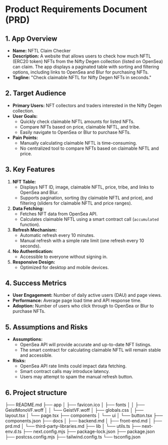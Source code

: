 # Product Requirements Document (PRD)

## 1. App Overview

- **Name:** NFTL Claim Checker
- **Description:** A website that allows users to check how much NFTL (ERC20 token) NFTs from the Nifty Degen collection (listed on OpenSea) can claim. The app displays a paginated table with sorting and filtering options, including links to OpenSea and Blur for purchasing NFTs.
- **Tagline:** "Check claimable NFTL for Nifty Degen NFTs in seconds."

## 2. Target Audience

- **Primary Users:** NFT collectors and traders interested in the Nifty Degen collection.
- **User Goals:**
  - Quickly check claimable NFTL amounts for listed NFTs.
  - Compare NFTs based on price, claimable NFTL, and tribe.
  - Easily navigate to OpenSea or Blur to purchase NFTs.
- **Pain Points:**
  - Manually calculating claimable NFTL is time-consuming.
  - No centralized tool to compare NFTs based on claimable NFTL and price.

## 3. Key Features

1. **NFT Table:**
   - Displays NFT ID, image, claimable NFTL, price, tribe, and links to OpenSea and Blur.
   - Supports pagination, sorting (by claimable NFTL and price), and filtering (sliders for claimable NFTL and price ranges).
2. **Data Fetching:**
   - Fetches NFT data from OpenSea API.
   - Calculates claimable NFTL using a smart contract call (`accumulated` function).
3. **Refresh Mechanism:**
   - Automatic refresh every 10 minutes.
   - Manual refresh with a simple rate limit (one refresh every 10 seconds).
4. **No Authentication:**
   - Accessible to everyone without signing in.
5. **Responsive Design:**
   - Optimized for desktop and mobile devices.

## 4. Success Metrics

- **User Engagement:** Number of daily active users (DAU) and page views.
- **Performance:** Average page load time and API response time.
- **Adoption:** Number of users who click through to OpenSea or Blur to purchase NFTs.

## 5. Assumptions and Risks

- **Assumptions:**
  - OpenSea API will provide accurate and up-to-date NFT listings.
  - The smart contract for calculating claimable NFTL will remain stable and accessible.
- **Risks:**
  - OpenSea API rate limits could impact data fetching.
  - Smart contract calls may introduce latency.
  - Users may attempt to spam the manual refresh button.

## 6. Project structure

├── README.md
├── app
│ ├── favicon.ico
│ ├── fonts
│ │ ├── GeistMonoVF.woff
│ │ └── GeistVF.woff
│ ├── globals.css
│ ├── layout.tsx
│ └── page.tsx
├── components
│ └── ui
│ └── button.tsx
├── components.json
├── docs
│ ├── backend.md
│ ├── front-end.md
│ ├── prd.md
│ └── third-party-libraries.md
├── lib
│ └── utils.ts
├── next-env.d.ts
├── next.config.mjs
├── package-lock.json
├── package.json
├── postcss.config.mjs
├── tailwind.config.ts
└── tsconfig.json
